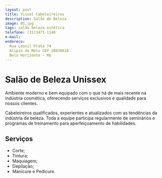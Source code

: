 ```yaml
---
layout: post
title: Visual Cabeleireiros
description: Salão de Beleza
image: 05.jpg
tags: salão beleza estética
telefone: (31)3471-1140
e-mail: 
endereco:
  Rua Leonil Prata 74
  Alipio de Melo CEP 30830610
  Belo Horizonte - MG
---
```


# Salão de Beleza Unissex

Ambiente moderno e bem equipado com o que há de mais recente na indústria cosmética, oferecendo serviços exclusivos e qualidade para nossos clientes. 

Cabeleireiros qualificados, experientes e atualizados com as tendências da indústria de beleza. 
Toda a equipe participa regularmente de seminários e programas de treinamento para aperfeiçoamento de habilidades.

## Serviços
* Corte;
* Tintura;
* Maquiagem;
* Depilação;
* Manicure e Pedicure.



